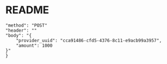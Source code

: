 # README

```{"name": "balance refill"
"method": "POST"
"header": ""
"body": "{
    "provider_uuid": "cca91486-cfd5-4376-8c11-e9acb99a3957",
    "amount": 1000
}"
}
```
